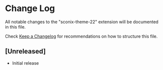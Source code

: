# Change Log

All notable changes to the "sconix-theme-22" extension will be documented in this file.

Check [Keep a Changelog](http://keepachangelog.com/) for recommendations on how to structure this file.

## [Unreleased]

- Initial release
